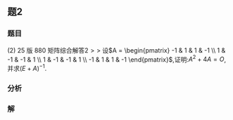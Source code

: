 ## 题2
### 题目
(2) 25 版 880 矩阵综合解答$2 >  >$
设$A = \begin{pmatrix} -1 & 1 & 1 & -1 \\ 1 & -1 & -1 & 1 \\ 1 & -1 & -1 & 1 \\ -1 & 1 & 1 & -1 \end{pmatrix}$,证明:$A^2 + 4A = O$,并求${(E + A)}^{-1}$.
### 分析

### 解